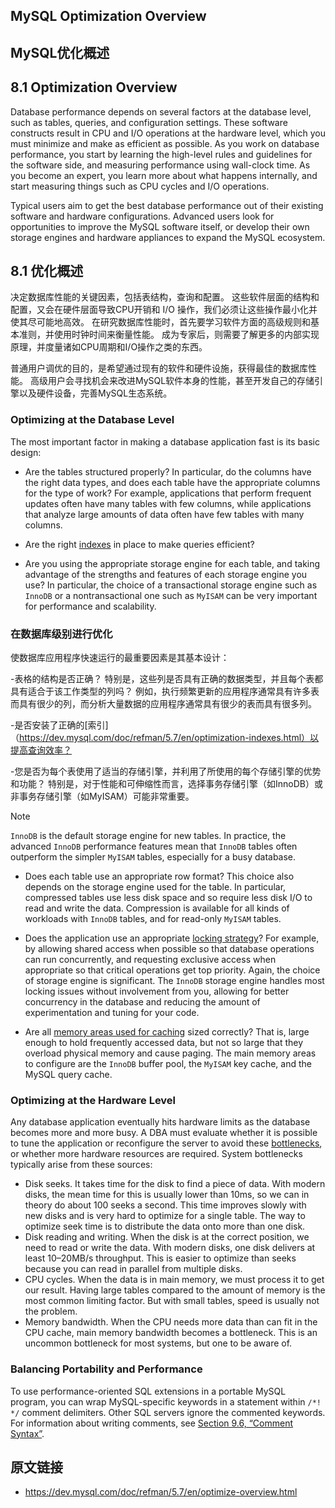 ## MySQL Optimization Overview

## MySQL优化概述

## 8.1 Optimization Overview

Database performance depends on several factors at the database level, such as tables, queries, and configuration settings. These software constructs result in CPU and I/O operations at the hardware level, which you must minimize and make as efficient as possible. As you work on database performance, you start by learning the high-level rules and guidelines for the software side, and measuring performance using wall-clock time. As you become an expert, you learn more about what happens internally, and start measuring things such as CPU cycles and I/O operations.

Typical users aim to get the best database performance out of their existing software and hardware configurations. Advanced users look for opportunities to improve the MySQL software itself, or develop their own storage engines and hardware appliances to expand the MySQL ecosystem.

## 8.1 优化概述

决定数据库性能的关键因素，包括表结构，查询和配置。
这些软件层面的结构和配置，又会在硬件层面导致CPU开销和 I/O 操作，我们必须让这些操作最小化并使其尽可能地高效。
在研究数据库性能时，首先要学习软件方面的高级规则和基本准则，并使用时钟时间来衡量性能。
成为专家后，则需要了解更多的内部实现原理，并度量诸如CPU周期和I/O操作之类的东西。

普通用户调优的目的，是希望通过现有的软件和硬件设施，获得最佳的数据库性能。
高级用户会寻找机会来改进MySQL软件本身的性能，甚至开发自己的存储引擎以及硬件设备，完善MySQL生态系统。

### Optimizing at the Database Level

The most important factor in making a database application fast is its basic design:

- Are the tables structured properly? In particular, do the columns have the right data types, and does each table have the appropriate columns for the type of work? For example, applications that perform frequent updates often have many tables with few columns, while applications that analyze large amounts of data often have few tables with many columns.

- Are the right [indexes](https://dev.mysql.com/doc/refman/5.7/en/optimization-indexes.html) in place to make queries efficient?

- Are you using the appropriate storage engine for each table, and taking advantage of the strengths and features of each storage engine you use? In particular, the choice of a transactional storage engine such as `InnoDB` or a nontransactional one such as `MyISAM` can be very important for performance and scalability.

### 在数据库级别进行优化

使数据库应用程序快速运行的最重要因素是其基本设计：

-表格的结构是否正确？ 特别是，这些列是否具有正确的数据类型，并且每个表都具有适合于该工作类型的列吗？ 例如，执行频繁更新的应用程序通常具有许多表而具有很少的列，而分析大量数据的应用程序通常具有很少的表而具有很多列。

-是否安装了正确的[索引]（https://dev.mysql.com/doc/refman/5.7/en/optimization-indexes.html）以提高查询效率？

-您是否为每个表使用了适当的存储引擎，并利用了所使用的每个存储引擎的优势和功能？ 特别是，对于性能和可伸缩性而言，选择事务存储引擎（如InnoDB）或非事务存储引擎（如MyISAM）可能非常重要。

  Note

  `InnoDB` is the default storage engine for new tables. In practice, the advanced `InnoDB` performance features mean that `InnoDB` tables often outperform the simpler `MyISAM` tables, especially for a busy database.

- Does each table use an appropriate row format? This choice also depends on the storage engine used for the table. In particular, compressed tables use less disk space and so require less disk I/O to read and write the data. Compression is available for all kinds of workloads with `InnoDB` tables, and for read-only `MyISAM` tables.

- Does the application use an appropriate [locking strategy](https://dev.mysql.com/doc/refman/5.7/en/locking-issues.html)? For example, by allowing shared access when possible so that database operations can run concurrently, and requesting exclusive access when appropriate so that critical operations get top priority. Again, the choice of storage engine is significant. The `InnoDB` storage engine handles most locking issues without involvement from you, allowing for better concurrency in the database and reducing the amount of experimentation and tuning for your code.

- Are all [memory areas used for caching](https://dev.mysql.com/doc/refman/5.7/en/buffering-caching.html) sized correctly? That is, large enough to hold frequently accessed data, but not so large that they overload physical memory and cause paging. The main memory areas to configure are the `InnoDB` buffer pool, the `MyISAM` key cache, and the MySQL query cache.

### Optimizing at the Hardware Level

Any database application eventually hits hardware limits as the database becomes more and more busy. A DBA must evaluate whether it is possible to tune the application or reconfigure the server to avoid these [bottlenecks](https://dev.mysql.com/doc/refman/5.7/en/glossary.html#glos_bottleneck), or whether more hardware resources are required. System bottlenecks typically arise from these sources:

- Disk seeks. It takes time for the disk to find a piece of data. With modern disks, the mean time for this is usually lower than 10ms, so we can in theory do about 100 seeks a second. This time improves slowly with new disks and is very hard to optimize for a single table. The way to optimize seek time is to distribute the data onto more than one disk.
- Disk reading and writing. When the disk is at the correct position, we need to read or write the data. With modern disks, one disk delivers at least 10–20MB/s throughput. This is easier to optimize than seeks because you can read in parallel from multiple disks.
- CPU cycles. When the data is in main memory, we must process it to get our result. Having large tables compared to the amount of memory is the most common limiting factor. But with small tables, speed is usually not the problem.
- Memory bandwidth. When the CPU needs more data than can fit in the CPU cache, main memory bandwidth becomes a bottleneck. This is an uncommon bottleneck for most systems, but one to be aware of.

### Balancing Portability and Performance



To use performance-oriented SQL extensions in a portable MySQL program, you can wrap MySQL-specific keywords in a statement within `/*! */` comment delimiters. Other SQL servers ignore the commented keywords. For information about writing comments, see [Section 9.6, “Comment Syntax”](https://dev.mysql.com/doc/refman/5.7/en/comments.html).


## 原文链接

- https://dev.mysql.com/doc/refman/5.7/en/optimize-overview.html
